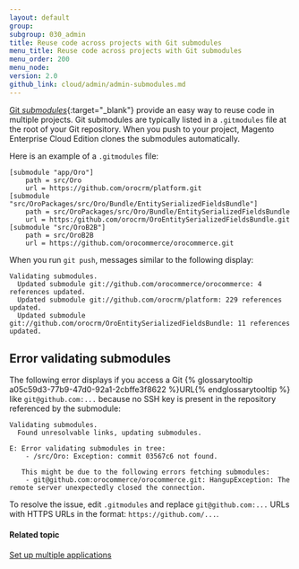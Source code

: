 ```yaml
---
layout: default
group: 
subgroup: 030_admin
title: Reuse code across projects with Git submodules
menu_title: Reuse code across projects with Git submodules
menu_order: 200
menu_node: 
version: 2.0
github_link: cloud/admin/admin-submodules.md
---
```


[Git *submodules*](https://git-scm.com/book/en/v2/Git-Tools-Submodules){:target="_blank"} provide an easy way to reuse code in multiple projects. Git submodules are typically
listed in a `.gitmodules` file at the root of your Git repository. When you push to your project, 
Magento Enterprise Cloud Edition clones the submodules automatically.

Here is an example of a `.gitmodules` file:

	[submodule "app/Oro"]
		path = src/Oro
		url = https://github.com/orocrm/platform.git
	[submodule "src/OroPackages/src/Oro/Bundle/EntitySerializedFieldsBundle"]
		path = src/OroPackages/src/Oro/Bundle/EntitySerializedFieldsBundle
		url = https:/github.com/orocrm/OroEntitySerializedFieldsBundle.git
	[submodule "src/OroB2B"]
		path = src/OroB2B
		url = https://github.com/orocommerce/orocommerce.git

When you run `git push`, messages similar to the following display:

	Validating submodules.
	  Updated submodule git://github.com/orocommerce/orocommerce: 4 references updated.
	  Updated submodule git://github.com/orocrm/platform: 229 references updated.
	  Updated submodule git://github.com/orocrm/OroEntitySerializedFieldsBundle: 11 references updated.

## Error validating submodules
The following error displays if you access a Git {% glossarytooltip a05c59d3-77b9-47d0-92a1-2cbffe3f8622 %}URL{% endglossarytooltip %} like `git@github.com:...` because no SSH key is present in the repository referenced by the submodule:

	Validating submodules.
	  Found unresolvable links, updating submodules.

	E: Error validating submodules in tree:
	    - /src/Oro: Exception: commit 03567c6 not found.

	   This might be due to the following errors fetching submodules:
	    - git@github.com:orocommerce/orocommerce.git: HangupException: The remote server unexpectedly closed the connection.

To resolve the issue, edit `.gitmodules` and replace `git@github.com:...` URLs with HTTPS URLs in the format: `https://github.com/...`.

#### Related topic
[Set up multiple applications]({{page.baseurl}}cloud/project/project-conf-multi.html#cloud-multi-app-submod)


